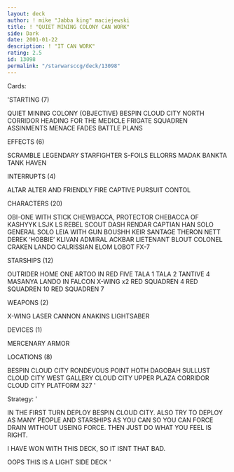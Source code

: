 ```yaml
---
layout: deck
author: ! mike "Jabba king" maciejewski
title: ! "QUIET MINING COLONY CAN WORK"
side: Dark
date: 2001-01-22
description: ! "IT CAN WORK"
rating: 2.5
id: 13098
permalink: "/starwarsccg/deck/13098"
---
```

Cards: 

'STARTING (7)

QUIET MINING COLONY (OBJECTIVE)
BESPIN
CLOUD CITY NORTH CORRIDOR
HEADING FOR THE MEDICLE FRIGATE
SQUADREN ASSINMENTS
MENACE FADES
BATTLE PLANS

EFFECTS (6)

SCRAMBLE
LEGENDARY STARFIGHTER
S-FOILS
ELLORRS MADAK
BANKTA TANK
HAVEN

INTERRUPTS (4)

ALTAR
ALTER AND FRIENDLY FIRE
CAPTIVE PURSUIT
CONTOL

CHARACTERS (20)

OBI-ONE WITH STICK
CHEWBACCA, PROTECTOR
CHEBACCA OF KASHYYK
LSJK
LS REBEL SCOUT
DASH RENDAR
CAPTIAN HAN SOLO
GENERAL SOLO
LEIA WITH GUN
BOUSHH
KEIR SANTAGE
THERON NETT
DEREK &#8216;HOBBIE&#8217; KLIVAN
ADMIRAL ACKBAR
LIETENANT BLOUT
COLONEL CRAKEN
LANDO CALRISSIAN
ELOM
LOBOT
FX-7

STARSHIPS (12)

OUTRIDER
HOME ONE
ARTOO IN RED FIVE
TALA 1
TALA 2
TANTIVE 4
MASANYA
LANDO IN FALCON
X-WING x2
RED SQUADREN 4
RED SQUADREN 10
RED SQUADREN 7

WEAPONS (2)

X-WING LASER CANNON
ANAKINS LIGHTSABER

DEVICES (1)

MERCENARY ARMOR


LOCATIONS (8)

BESPIN CLOUD CITY
RONDEVOUS POINT
HOTH
DAGOBAH
SULLUST
CLOUD CITY WEST GALLERY
CLOUD CITY UPPER PLAZA CORRIDOR
CLOUD CITY PLATFORM 327
'

Strategy: '

IN THE FIRST TURN DEPLOY BESPIN CLOUD CITY.
ALSO TRY TO DEPLOY AS MANY PEOPLE AND STARSHIPS AS YOU CAN SO YOU CAN FORCE DRAIN WITHOUT USEING FORCE.
THEN JUST DO WHAT YOU FEEL IS RIGHT.

I HAVE WON WITH THIS DECK, SO IT ISNT THAT BAD.

OOPS THIS IS A LIGHT SIDE DECK
'
